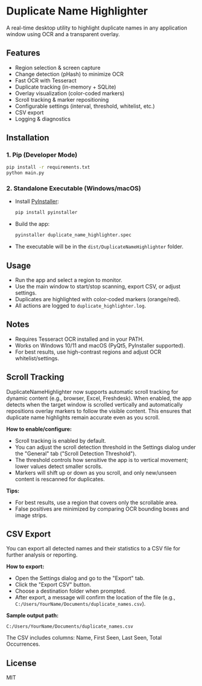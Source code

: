 # Duplicate Name Highlighter

A real-time desktop utility to highlight duplicate names in any application window using OCR and a transparent overlay.

## Features
- Region selection & screen capture
- Change detection (pHash) to minimize OCR
- Fast OCR with Tesseract
- Duplicate tracking (in-memory + SQLite)
- Overlay visualization (color-coded markers)
- Scroll tracking & marker repositioning
- Configurable settings (interval, threshold, whitelist, etc.)
- CSV export
- Logging & diagnostics

## Installation

### 1. Pip (Developer Mode)
```bash
pip install -r requirements.txt
python main.py
```

### 2. Standalone Executable (Windows/macOS)
- Install [PyInstaller](https://pyinstaller.org/):
  ```bash
  pip install pyinstaller
  ```
- Build the app:
  ```bash
  pyinstaller duplicate_name_highlighter.spec
  ```
- The executable will be in the `dist/DuplicateNameHighlighter` folder.

## Usage
- Run the app and select a region to monitor.
- Use the main window to start/stop scanning, export CSV, or adjust settings.
- Duplicates are highlighted with color-coded markers (orange/red).
- All actions are logged to `duplicate_highlighter.log`.

## Notes
- Requires Tesseract OCR installed and in your PATH.
- Works on Windows 10/11 and macOS (PyQt5, PyInstaller supported).
- For best results, use high-contrast regions and adjust OCR whitelist/settings.

## Scroll Tracking

DuplicateNameHighlighter now supports automatic scroll tracking for dynamic content (e.g., browser, Excel, Freshdesk). When enabled, the app detects when the target window is scrolled vertically and automatically repositions overlay markers to follow the visible content. This ensures that duplicate name highlights remain accurate even as you scroll.

**How to enable/configure:**
- Scroll tracking is enabled by default.
- You can adjust the scroll detection threshold in the Settings dialog under the "General" tab ("Scroll Detection Threshold").
- The threshold controls how sensitive the app is to vertical movement; lower values detect smaller scrolls.
- Markers will shift up or down as you scroll, and only new/unseen content is rescanned for duplicates.

**Tips:**
- For best results, use a region that covers only the scrollable area.
- False positives are minimized by comparing OCR bounding boxes and image strips.

## CSV Export

You can export all detected names and their statistics to a CSV file for further analysis or reporting.

**How to export:**
- Open the Settings dialog and go to the "Export" tab.
- Click the "Export CSV" button.
- Choose a destination folder when prompted.
- After export, a message will confirm the location of the file (e.g., `C:/Users/YourName/Documents/duplicate_names.csv`).

**Sample output path:**
```
C:/Users/YourName/Documents/duplicate_names.csv
```

The CSV includes columns: Name, First Seen, Last Seen, Total Occurrences.

## License
MIT 